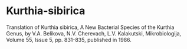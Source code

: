 # Kurthia-sibirica
Translation of Kurthia sibirica, A New Bacterial Species of the Kurthia Genus, by V.A. Belikova, N.V. Cherevach, L.V. Kalakutski, Mikrobiologija, Volume 55, Issue 5, pp. 831-835, published in 1986.

